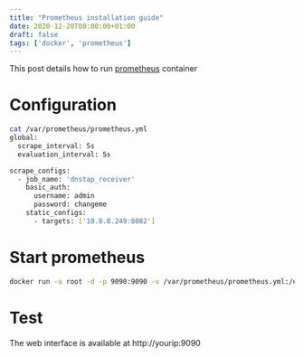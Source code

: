 ```yaml
---
title: "Prometheus installation guide"
date: 2020-12-20T00:00:00+01:00
draft: false
tags: ['docker', 'prometheus']
---
```


This post details how to run [prometheus](https://prometheus.io/) container

# Configuration

```bash
cat /var/prometheus/prometheus.yml 
global:
  scrape_interval: 5s
  evaluation_interval: 5s

scrape_configs:
  - job_name: 'dnstap_receiver'
    basic_auth:
      username: admin
      password: changeme
    static_configs:
      - targets: ['10.0.0.249:8082']
```

# Start prometheus

```bash
docker run -u root -d -p 9090:9090 -v /var/prometheus/prometheus.yml:/etc/prometheus/prometheus.yml --restart=always --name promserver01 prom/prometheus
```

# Test

The web interface is available at http://yourip:9090
